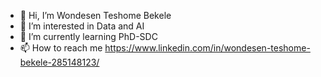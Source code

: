 - 👋 Hi, I’m Wondesen Teshome Bekele
- 👀 I’m interested in Data and AI
- 🌱 I’m currently learning PhD-SDC
- 📫 How to reach me https://www.linkedin.com/in/wondesen-teshome-bekele-285148123/


<!---
Won2050/Won2050 is a ✨ special ✨ repository because its `README.md` (this file) appears on your GitHub profile.
You can click the Preview link to take a look at your changes.
--->
